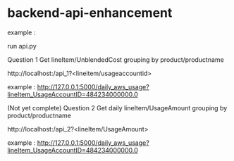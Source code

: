 # backend-api-enhancement




example :

run api.py

Question 1
Get lineItem/UnblendedCost grouping by product/productname

http://localhost:<port>/api_1?<lineitem/usageaccountid>

example : 
http://127.0.0.1:5000/daily_aws_usage?lineItem_UsageAccountID=484234000000.0

(Not yet complete)
Question 2
Get daily lineItem/UsageAmount grouping by product/productname

http://localhost:<port>/api_2?<lineItem/UsageAmount>

example : 
http://127.0.0.1:5000/daily_aws_usage?lineItem_UsageAccountID=484234000000.0
